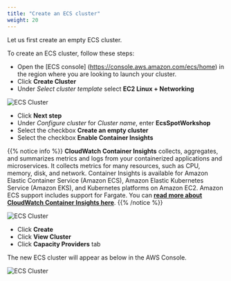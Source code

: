```yaml
---
title: "Create an ECS cluster"
weight: 20
---
```


Let us first create an empty ECS cluster.

To create an ECS cluster, follow these steps:

* Open the [ECS console] (https://console.aws.amazon.com/ecs/home) in the region where you are looking to launch your cluster.
* Click **Create Cluster**
* Under *Select cluster template* select **EC2 Linux + Networking**

![ECS Cluster](/images/ecs-spot-capacity-providers/ecs_cluster_type.png)

* Click **Next step**
* Under *Configure cluster* for *Cluster name*, enter **EcsSpotWorkshop**
* Select the checkbox **Create an empty cluster**
* Select the checkbox **Enable Container Insights**

{{% notice info %}}
**CloudWatch Container Insights** collects, aggregates, and summarizes metrics and logs from your containerized applications and microservices. It collects metrics for many resources, such as CPU, memory, disk, and network. Container Insights is available for Amazon Elastic Container Service (Amazon ECS), Amazon Elastic Kubernetes Service (Amazon EKS), and Kubernetes platforms on Amazon EC2. Amazon ECS support includes support for Fargate. You can **[read more about CloudWatch Container Insights here](https://docs.aws.amazon.com/AmazonCloudWatch/latest/monitoring/ContainerInsights.html)**. 
{{% /notice %}}

![ECS Cluster](/images/ecs-spot-capacity-providers/ecs_create_cluster.png)

* Click **Create**
* Click **View Cluster**
* Click **Capacity Providers** tab
 
The new ECS cluster will appear as below in the AWS Console.  

![ECS Cluster](/images/ecs-spot-capacity-providers/ecs_empty_cluster.png)


